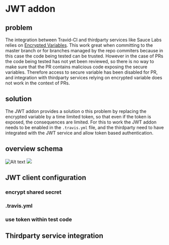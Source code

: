 # JWT addon

## problem

The integration between Travid-CI and thirdparty services like Sauce Labs relies on [Encrypted Variables](http://docs.travis-ci.com/user/environment-variables/#Encrypted-Variables). This work great when committing to the master branch or for branches managed by the repo commiters because in this case the code being tested can be trusted. However in the case of PRs the code being tested has not yet been reviewed, so there is no way to make sure that the PR contains malicious code exposing the secure variables. Therefore access to secure variable has been disabled for PR, and integration with thirdparty services relying on encrypted variable does not work in the context of PRs.

## solution

The JWT addon provides a solution o this problem by replacing the encrypted variable by a time limited token, so that even if the token is exposed, the consequences are limited. For this to work the JWT addon needs to be enabled in the `.travis.yml` file, and the thirdparty need to have integrated with the JWT service and allow token based authentication.

## overview schema

![Alt text](http://sebv.github.io/jwt-doc/travis_jwt.svg)
<img src="http://sebv.github.io/jwt-doc/travis_jwt.svg">

## JWT client configuration

### encrypt shared secret

### .travis.yml

### use token within test code

## Thirdparty service integration

